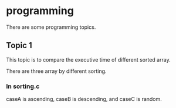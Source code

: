 # programming
There are some programming topics.

## Topic 1
This topic is to compare the executive time of different sorted array.  

There are three array by different sorting.  
### In sorting.c
caseA is ascending, caseB is descending, and caseC is random.  
